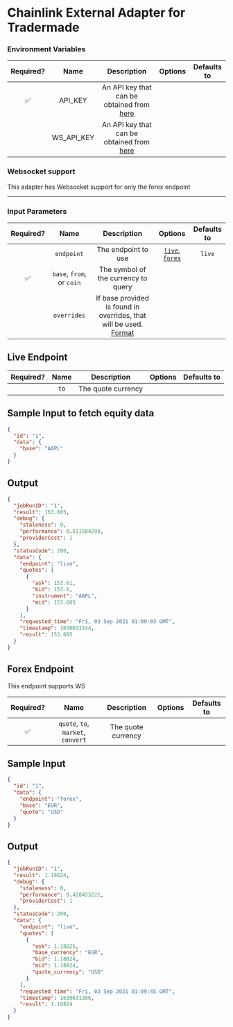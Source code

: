 # Chainlink External Adapter for Tradermade

### Environment Variables

| Required? |    Name    |                                           Description                                           | Options | Defaults to |
| :-------: | :--------: | :---------------------------------------------------------------------------------------------: | :-----: | :---------: |
|    ✅     |  API_KEY   | An API key that can be obtained from [here](https://marketdata.tradermade.com/docs/restful-api) |         |             |
|           | WS_API_KEY | An API key that can be obtained from [here](https://marketdata.tradermade.com/docs/restful-api) |         |             |

### Websocket support

This adapter has Websocket support for only the forex endpoint

---

### Input Parameters

| Required? |           Name            |                                                                   Description                                                                   |                       Options                        | Defaults to |
| :-------: | :-----------------------: | :---------------------------------------------------------------------------------------------------------------------------------------------: | :--------------------------------------------------: | :---------: |
|           |        `endpoint`         |                                                               The endpoint to use                                                               | [`live`](#Live-Endpoint), [`forex`](#Forex-Endpoint) |   `live`    |
|    ✅     | `base`, `from`, or `coin` |                                                       The symbol of the currency to query                                                       |                                                      |             |
|           |        `overrides`        | If base provided is found in overrides, that will be used. [Format](../../core/bootstrap/src/lib/external-adapter/overrides/presetSymbols.json) |                                                      |             |

## Live Endpoint

| Required? | Name |    Description     | Options | Defaults to |
| :-------: | :--: | :----------------: | :-----: | :---------: |
|           | `to` | The quote currency |         |             |

## Sample Input to fetch equity data

```json
{
  "id": "1",
  "data": {
    "base": "AAPL"
  }
}
```

## Output

```json
{
  "jobRunID": "1",
  "result": 153.605,
  "debug": {
    "staleness": 0,
    "performance": 0.611584299,
    "providerCost": 1
  },
  "statusCode": 200,
  "data": {
    "endpoint": "live",
    "quotes": [
      {
        "ask": 153.61,
        "bid": 153.6,
        "instrument": "AAPL",
        "mid": 153.605
      }
    ],
    "requested_time": "Fri, 03 Sep 2021 01:09:03 GMT",
    "timestamp": 1630631344,
    "result": 153.605
  }
}
```

## Forex Endpoint

This endpoint supports WS

| Required? |                Name                |    Description     | Options | Defaults to |
| :-------: | :--------------------------------: | :----------------: | :-----: | :---------: |
|    ✅     | `quote`, `to`, `market`, `convert` | The quote currency |         |             |

## Sample Input

```json
{
  "id": "1",
  "data": {
    "endpoint": "forex",
    "base": "EUR",
    "quote": "USD"
  }
}
```

## Output

```json
{
  "jobRunID": "1",
  "result": 1.18824,
  "debug": {
    "staleness": 0,
    "performance": 0.428423221,
    "providerCost": 1
  },
  "statusCode": 200,
  "data": {
    "endpoint": "live",
    "quotes": [
      {
        "ask": 1.18825,
        "base_currency": "EUR",
        "bid": 1.18824,
        "mid": 1.18824,
        "quote_currency": "USD"
      }
    ],
    "requested_time": "Fri, 03 Sep 2021 01:09:45 GMT",
    "timestamp": 1630631386,
    "result": 1.18824
  }
}
```
